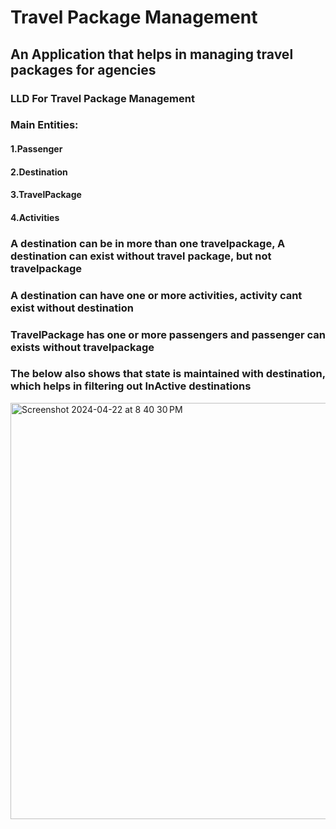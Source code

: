 # Travel Package Management
## An Application that helps in managing travel packages for agencies

### LLD For Travel Package Management
### Main Entities:
   #### 1.Passenger
   #### 2.Destination
   #### 3.TravelPackage
   #### 4.Activities

### A destination can be in more than one travelpackage, A destination can exist without travel package, but not travelpackage
### A destination can have one or more activities, activity cant exist without destination
### TravelPackage has one or more passengers and passenger can exists without travelpackage


### The below also shows that state is maintained with destination, which helps in filtering out InActive destinations


<img width="666" alt="Screenshot 2024-04-22 at 8 40 30 PM" src="https://github.com/rajeshmanchikanti10/TravelPackageManagement/assets/45352809/6e92e462-bec6-46bf-afc6-70769295ee38">

